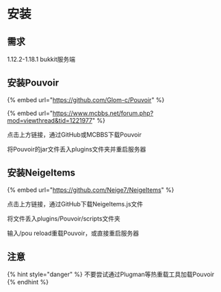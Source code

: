 # 安装

## 需求

1.12.2-1.18.1 bukkit服务端

## 安装Pouvoir

{% embed url="https://github.com/Glom-c/Pouvoir" %}

{% embed url="https://www.mcbbs.net/forum.php?mod=viewthread&tid=1221977" %}

点击上方链接，通过GitHub或MCBBS下载Pouvoir

将Pouvoir的jar文件丢入plugins文件夹并重启服务器

## 安装NeigeItems

{% embed url="https://github.com/Neige7/NeigeItems" %}

点击上方链接，通过GitHub下载NeigeItems.js文件

将文件丢入plugins/Pouvoir/scripts文件夹

输入/pou reload重载Pouvoir，或直接重启服务器

## 注意

{% hint style="danger" %}
不要尝试通过Plugman等热重载工具加载Pouvoir
{% endhint %}
